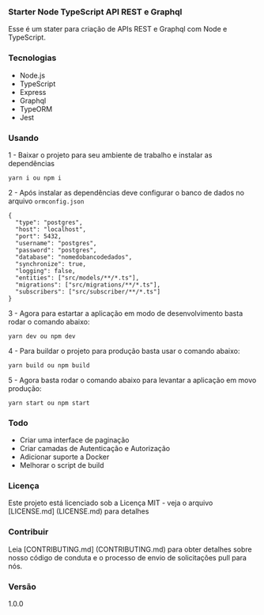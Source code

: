 ### Starter Node TypeScript API REST e Graphql

Esse é um stater para criação de APIs REST e Graphql com Node e TypeScript.

### Tecnologias

- Node.js
- TypeScript
- Express
- Graphql
- TypeORM
- Jest

### Usando

1 - Baixar o projeto para seu ambiente de trabalho e instalar as dependências

```
yarn i ou npm i
```

2 - Após instalar as dependências deve configurar o banco de dados no arquivo <code>ormconfig.json</code>

```
{
  "type": "postgres",
  "host": "localhost",
  "port": 5432,
  "username": "postgres",
  "password": "postgres",
  "database": "nomedobancodedados",
  "synchronize": true,
  "logging": false,
  "entities": ["src/models/**/*.ts"],
  "migrations": ["src/migrations/**/*.ts"],
  "subscribers": ["src/subscriber/**/*.ts"]
}
```

3 - Agora para estartar a aplicação em modo de desenvolvimento basta rodar o comando abaixo:

```
yarn dev ou npm dev
```

4 - Para buildar o projeto para produção basta usar o comando abaixo:

```
yarn build ou npm build
```

5 - Agora basta rodar o comando abaixo para levantar a aplicação em movo produção:

```
yarn start ou npm start
```

### Todo

- Criar uma interface de paginação
- Criar camadas de Autenticação e Autorização
- Adicionar suporte a Docker
- Melhorar o script de build

### Licença

Este projeto está licenciado sob a Licença MIT - veja o arquivo [LICENSE.md] (LICENSE.md) para detalhes

### Contribuir

Leia [CONTRIBUTING.md] (CONTRIBUTING.md) para obter detalhes sobre nosso código de conduta e o processo de envio de solicitações pull para nós.

### Versão

1.0.0

